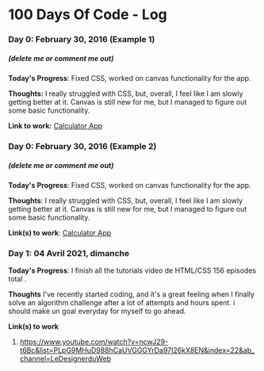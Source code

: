 # 100 Days Of Code - Log

### Day 0: February 30, 2016 (Example 1)
##### (delete me or comment me out)

**Today's Progress**: Fixed CSS, worked on canvas functionality for the app.

**Thoughts:** I really struggled with CSS, but, overall, I feel like I am slowly getting better at it. Canvas is still new for me, but I managed to figure out some basic functionality.

**Link to work:** [Calculator App](http://www.example.com)

### Day 0: February 30, 2016 (Example 2)
##### (delete me or comment me out)

**Today's Progress**: Fixed CSS, worked on canvas functionality for the app.

**Thoughts**: I really struggled with CSS, but, overall, I feel like I am slowly getting better at it. Canvas is still new for me, but I managed to figure out some basic functionality.

**Link(s) to work**: [Calculator App](http://www.example.com)


### Day 1: 04 Avril 2021, dimanche

**Today's Progress**: I finish all the tutorials video de <le designer du web> HTML/CSS 156 episodes total .

**Thoughts** I've recently started coding, and it's a great feeling when I finally solve an algorithm challenge after a lot of attempts and hours spent.
i should make un goal everyday for myself to go ahead. 

**Link(s) to work**
1. https://www.youtube.com/watch?v=ncwJ29-t6Bc&list=PLpG9MHuD988hCaUVGGGYrDa97I26kX8EN&index=22&ab_channel=LeDesignerduWeb

